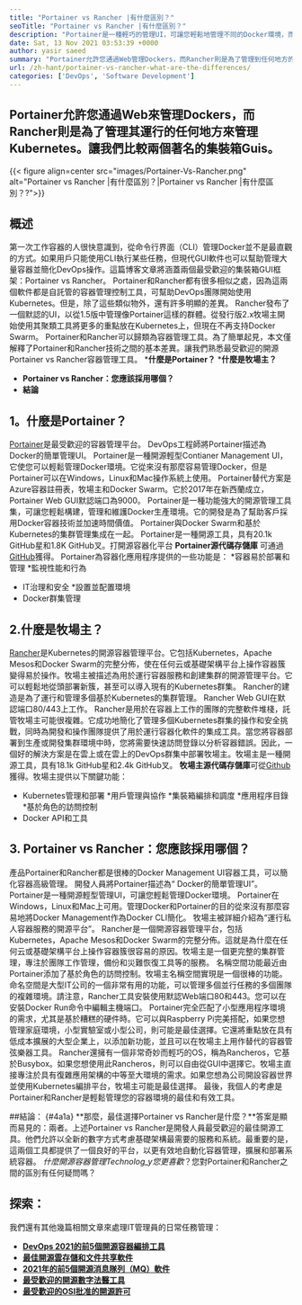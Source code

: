 ```yaml
---
title: "Portainer vs Rancher |有什麼區別？" 
seoTitle: "Portainer vs Rancher |有什麼區別？" 
description: "Portainer是一種輕巧的管理UI，可讓您輕鬆地管理不同的Docker環境，而Rancher則是在運行到各地的Kubernetes來管理Kubernetes的同時。" 
date: Sat, 13 Nov 2021 03:53:39 +0000
author: yasir saeed
summary: "Portainer允許您通過Web管理Dockers，而Rancher則是為了管理到任何地方的Kubernetes。讓我們比較兩個著名的集裝箱Guis。" 
url: /zh-hant/portainer-vs-rancher-what-are-the-differences/
categories: ['DevOps', 'Software Development']
---
```


## Portainer允許您通過Web來管理Dockers，而Rancher則是為了管理其運行的任何地方來管理Kubernetes。讓我們比較兩個著名的集裝箱Guis。

{{< figure align=center src="images/Portainer-Vs-Rancher.png" alt="Portainer vs Rancher |有什麼區別？|Portainer vs Rancher |有什麼區別？?">}}


## 概述
第一次工作容器的人很快意識到，從命令行界面（CLI）管理Docker並不是最直觀的方式。如果用戶只能使用CLI執行某些任務，但現代GUI軟件也可以幫助管理大量容器並簡化DevOps操作。這篇博客文章將涵蓋兩個最受歡迎的集裝箱GUI框架：Portainer vs Rancher。
Portainer和Rancher都有很多相似之處，因為這兩個軟件都是自託管的容器管理控制工具，可幫助DevOps團隊開始使用Kubernetes。但是，除了這些類似物外，還有許多明顯的差異。 Rancher發布了一個默認的UI，以從1.5版中管理像Portainer這樣的群體。從發行版2.x牧場主開始使用其聚類工具將更多的重點放在Kubernetes上，但現在不再支持Docker Swarm。
Portainer和Rancher可以歸類為容器管理工具。為了簡單起見，本文僅解釋了Portainer和Rancher技術之間的基本差異。讓我們熟悉最受歡迎的開源Portainer vs Rancher容器管理工具。
  ***什麼是Portainer？**
  ***什麼是牧場主？**
  * **Portainer vs Rancher：您應該採用哪個？** 
  * **結論**

##  **1。什麼是Portainer？** 
[Portainer][1]是最受歡迎的容器管理平台。 DevOps工程師將Portainer描述為Docker的簡單管理UI。 Portainer是一種開源輕型Contianer Management UI，它使您可以輕鬆管理Docker環境。它從來沒有那麼容易管理Docker，但是Portainer可以在Windows，Linux和Mac操作系統上使用。 Portainer替代方案是Azure容器註冊表，牧場主和Docker Swarm。它於2017年在新西蘭成立，Portainer Web GUI默認端口為9000。
Portainer是一種功能強大的開源管理工具集，可讓您輕鬆構建，管理和維護Docker生產環境。它的開發是為了幫助客戶採用Docker容器技術並加速時間價值。 Portainer與Docker Swarm和基於Kubernetes的集群管理集成在一起。 Portainer是一種開源工具，具有20.1k GitHub星和1.8K GitHub叉。打開源容器化平台 **Portainer源代碼存儲庫** 可通過[GitHub][2]獲得。 Portainer為容器化應用程序提供的一些功能是：
  *容器易於部署和管理
  *監視性能和行為
  * IT治理和安全
  *設置並配置環境
  * Docker群集管理

## 2.什麼是牧場主？
[Rancher][3]是Kubernetes的開源容器管理平台。它包括Kubernetes，Apache Mesos和Docker Swarm的完整分佈，使在任何云或基礎架構平台上操作容器簇變得易於操作。牧場主被描述為用於運行容器服務和創建集群的開源管理平台。它可以輕鬆地從頭部署新簇，甚至可以導入現有的Kubernetes群集。 Rancher的建造是為了運行和管理多個基於Kubernetes的集群管理。 Rancher Web GUI在默認端口80/443上工作。
Rancher是用於在容器上工作的團隊的完整軟件堆棧，託管牧場主可能很複雜。它成功地簡化了管理多個Kubernetes群集的操作和安全挑戰，同時為開發和操作團隊提供了用於運行容器化軟件的集成工具。當您將容器部署到生產或開發集群環境中時，您將需要快速訪問登錄以分析容器錯誤。因此，一個好的解決方案是在雲上或在雲上的DevOps群集中部署牧場主。牧場主是一種開源工具，具有18.1k GitHub星和2.4k GitHub叉。 **牧場主源代碼存儲庫**可從[Github][4]獲得。牧場主提供以下關鍵功能：
  * Kubernetes管理和部署
  *用戶管理與協作
  *集裝箱編排和調度
  *應用程序目錄
  *基於角色的訪問控制
  * Docker API和工具

## 3. Portainer vs Rancher：您應該採用哪個？
產品Portainer和Rancher都是很棒的Docker Management UI容器工具，可以簡化容器高級管理。
開發人員將Portainer描述為“ Docker的簡單管理UI”。 Portainer是一種開源輕型管理UI，可讓您輕鬆管理Docker環境。 Portainer在Windows，Linux和Mac上可用。管理Docker和Portainer的目的從來沒有那麼容易地將Docker Management作為Docker CLI簡化。
牧場主被詳細介紹為“運行私人容器服務的開源平台”。 Rancher是一個開源容器管理平台，包括Kubernetes，Apache Mesos和Docker Swarm的完整分佈。這就是為什麼在任何云或基礎架構平台上操作容器簇很容易的原因。牧場主是一個更完整的集群管理，專注於團隊工作管理，備份和災難恢復工具等的服務。
名稱空間功能最近由Portainer添加了基於角色的訪問控制。牧場主名稱空間實現是一個很棒的功能。命名空間是大型IT公司的一個非常有用的功能，可以管理多個並行任務的多個團隊的複雜環境。請注意，Rancher工具安裝使用默認Web端口80和443。您可以在安裝Docker Run命令中編輯主機端口。
Portainer完全匹配了小型應用程序環境的需求，尤其是基於糟糕的硬件時。它可以與Raspberry Pi完美搭配，如果您想管理家庭環境，小型實驗室或小型公司，則可能是最佳選擇。它還將重點放在具有低成本擴展的大型企業上，以添加新功能，並且可以在牧場主上用作替代的容器管弦樂器工具。 Rancher還擁有一個非常奇妙而輕巧的OS，稱為Rancheros，它基於Busybox。如果您想使用此Rancheros，則可以自由從GUI中選擇它。牧場主直接專注於具有復雜應用架構的中等至大環境的需求。如果您想為公司開設容器世界並使用Kubernetes編排平台，牧場主可能是最佳選擇。
最後，我個人的考慮是Portainer和Rancher是輕鬆管理您的容器環境的最佳和有效工具。

##結論： {#4a1a}
**那麼，最佳選擇Portainer vs Rancher是什麼？**答案是顯而易見的：兩者。上述Portainer vs Rancher是開發人員最受歡迎的最佳開源工具。他們允許以全新的數字方式考慮基礎架構最需要的服務和系統。最重要的是，這兩個工具都提供了一個良好的平台，以更有效地自動化容器管理，擴展和部署系統容器。
_什麼開源容器管理Technolog_y您更喜歡_？您對Portainer和Rancher之間的區別有任何疑問嗎？

## 探索：
我們還有其他幾篇相關文章來處理IT管理員的日常任務管理：
  * **[DevOps 2021的前5個開源容器編排工具][6]**
  * **[最佳開源雲存儲和文件共享軟件][7]**
  * **[2021年的前5個開源消息隊列（MQ）軟件][8]**
  * **[最受歡迎的開源數字法醫工具][9]**
  * **[最受歡迎的OSI批准的開源許可][10]**

  
[1]: https://www.portainer.io/
[2]: https://github.com/portainer/portainer
[3]: https://rancher.com/
[4]: https://github.com/rancher/rancher
[5]: mailto:yasir.saeed@aspose.com
[6]: https://blog.containerize.com/devops/top-5-open-source-container-orchestration-tools-for-devops-in-2021/
[7]: https://products.containerize.com/backup-and-sync/
[8]: https://blog.containerize.com/message-queue-software/top-5-open-source-message-queue-software-in-2021/
[9]: https://blog.containerize.com/digital-forensic-tools/top-5-open-source-digital-forensic-tools-in-2021/
[10]: https://blog.containerize.com/licenses-standards/top-5-most-popular-osi-approved-open-source-licenses-of-2021/
